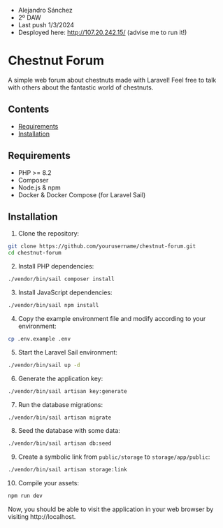 - Alejandro Sánchez
- 2º DAW
- Last push 1/3/2024
- Desployed here: http://107.20.242.15/ (advise me to run it!)


# Chestnut Forum

A simple web forum about chestnuts made with Laravel! Feel free to talk with others about the fantastic world of chestnuts.

## Contents

- [Requirements](#requirements)
- [Installation](#installation)

## Requirements

- PHP >= 8.2
- Composer
- Node.js & npm
- Docker & Docker Compose (for Laravel Sail)

## Installation

1. Clone the repository:
```bash
git clone https://github.com/yourusername/chestnut-forum.git
cd chestnut-forum
```

2. Install PHP dependencies:
```bash
./vendor/bin/sail composer install
```

3. Install JavaScript dependencies:
```bash
./vendor/bin/sail npm install
```
4. Copy the example environment file and modify according to your environment:
```bash
cp .env.example .env
```
5. Start the Laravel Sail environment:
```bash
./vendor/bin/sail up -d
```
6. Generate the application key:
```bash
./vendor/bin/sail artisan key:generate
```
7. Run the database migrations:
```bash
./vendor/bin/sail artisan migrate
```
8. Seed the database with some data:
```bash
./vendor/bin/sail artisan db:seed
```
9. Create a symbolic link from `public/storage` to `storage/app/public`:
```bash
./vendor/bin/sail artisan storage:link
```
10. Compile your assets:
```bash
npm run dev
```
Now, you should be able to visit the application in your web browser by visiting http://localhost.



